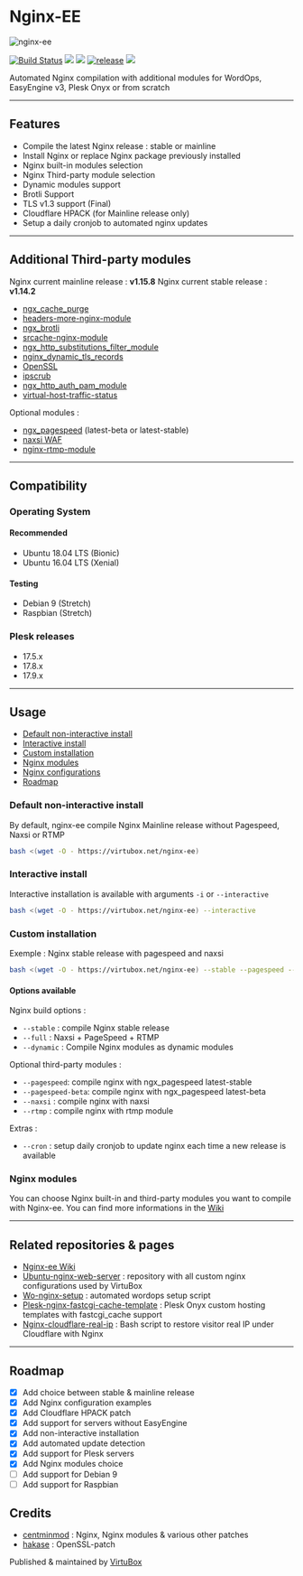 # Nginx-EE

![nginx-ee](https://raw.githubusercontent.com/VirtuBox/nginx-ee/master/nginx-ee.png)

[![Build Status](https://travis-ci.com/VirtuBox/nginx-ee.svg?branch=master)](https://travis-ci.com/VirtuBox/nginx-ee) [![](https://img.shields.io/github/license/VirtuBox/nginx-ee.svg)](https://github.com/VirtuBox/nginx-ee/blob/master/LICENSE) [![](https://img.shields.io/github/stars/VirtuBox/nginx-ee.svg)](https://github.com/VirtuBox/nginx-ee) [![release](https://img.shields.io/github/release/virtubox/nginx-ee.svg?style=flat)](https://github.com/VirtuBox/nginx-ee/releases) ![](https://img.shields.io/github/last-commit/virtubox/nginx-ee/master.svg?style=flat)

Automated Nginx compilation with additional modules for WordOps, EasyEngine v3, Plesk Onyx or from scratch

---

## Features

* Compile the latest Nginx release : stable or mainline
* Install Nginx or replace Nginx package previously installed
* Nginx built-in modules selection
* Nginx Third-party module selection
* Dynamic modules support
* Brotli Support
* TLS v1.3 support (Final)
* Cloudflare HPACK (for Mainline release only)
* Setup a daily cronjob to automated nginx updates

---

## Additional Third-party modules

Nginx current mainline release : **v1.15.8**
Nginx current stable release : **v1.14.2**

* [ngx_cache_purge](https://github.com/FRiCKLE/ngx_cache_purge)
* [headers-more-nginx-module](https://github.com/openresty/headers-more-nginx-module)
* [ngx_brotli](https://github.com/eustas/ngx_brotli)
* [srcache-nginx-module](https://github.com/openresty/srcache-nginx-module)
* [ngx_http_substitutions_filter_module](https://github.com/yaoweibin/ngx_http_substitutions_filter_module)
* [nginx_dynamic_tls_records](https://github.com/nginx-modules/ngx_http_tls_dyn_size)
* [OpenSSL](https://github.com/openssl/openssl)
* [ipscrub](http://www.ipscrub.org/)
* [ngx_http_auth_pam_module](https://github.com/sto/ngx_http_auth_pam_module)
* [virtual-host-traffic-status](https://github.com/vozlt/nginx-module-vts)

Optional modules :

* [ngx_pagespeed](https://github.com/apache/incubator-pagespeed-ngx) (latest-beta or latest-stable)
* [naxsi WAF](https://github.com/nbs-system/naxsi)
* [nginx-rtmp-module](https://github.com/arut/nginx-rtmp-module)

---

## Compatibility

### Operating System

#### Recommended

* Ubuntu 18.04 LTS (Bionic)
* Ubuntu 16.04 LTS (Xenial)

#### Testing

* Debian 9 (Stretch)
* Raspbian (Stretch)

### Plesk releases

* 17.5.x
* 17.8.x
* 17.9.x

---

## Usage

<!-- TOC -->
- [Default non-interactive install](#default-non-interactive-install)
- [Interactive install](#interactive-install)
- [Custom installation](#custom-installation)
- [Nginx modules](#nginx-modules)
- [Nginx configurations](#nginx-configurations)
- [Roadmap](#roadmap)

<!-- /TOC -->

### Default non-interactive install

By default, nginx-ee compile Nginx Mainline release without Pagespeed, Naxsi or RTMP

```bash
bash <(wget -O - https://virtubox.net/nginx-ee)
```

### Interactive install

Interactive installation is available with arguments `-i` or `--interactive`

```bash
bash <(wget -O - https://virtubox.net/nginx-ee) --interactive
```

### Custom installation

Exemple : Nginx stable release with pagespeed and naxsi

```bash
bash <(wget -O - https://virtubox.net/nginx-ee) --stable --pagespeed --naxsi
```

#### Options available

Nginx build options :

* `--stable` : compile Nginx stable release
* `--full` : Naxsi + PageSpeed + RTMP
* `--dynamic` : Compile Nginx modules as dynamic modules

Optional third-party modules :

* `--pagespeed`: compile nginx with ngx_pagespeed latest-stable
* `--pagespeed-beta`: compile nginx with ngx_pagespeed latest-beta
* `--naxsi` : compile nginx with naxsi
* `--rtmp` : compile nginx with rtmp module

Extras :

* `--cron` : setup daily cronjob to update nginx each time a new release is available

### Nginx modules

You can choose Nginx built-in and third-party modules you want to compile with Nginx-ee. You can find more informations in the [Wiki](https://github.com/VirtuBox/nginx-ee/wiki/Nginx-modules)

---

## Related repositories & pages

* [Nginx-ee Wiki](https://github.com/VirtuBox/nginx-ee/wiki)
* [Ubuntu-nginx-web-server](https://github.com/VirtuBox/ubuntu-nginx-web-server) : repository with all custom nginx configurations used by VirtuBox
* [Wo-nginx-setup](https://github.com/VirtuBox/wo-nginx-setup) : automated wordops setup script
* [Plesk-nginx-fastcgi-cache-template](https://github.com/VirtuBox/plesk-nginx-fascgi-cache-template) : Plesk Onyx custom hosting templates with fastcgi_cache support
* [Nginx-cloudflare-real-ip](https://github.com/VirtuBox/nginx-cloudflare-real-ip) : Bash script to restore visitor real IP under Cloudflare with Nginx

---

## Roadmap

* [x] Add choice between stable & mainline release
* [x] Add Nginx configuration examples
* [x] Add Cloudflare HPACK patch
* [x] Add support for servers without EasyEngine
* [x] Add non-interactive installation
* [x] Add automated update detection
* [x] Add support for Plesk servers
* [x] Add Nginx modules choice
* [ ] Add support for Debian 9
* [ ] Add support for Raspbian

## Credits

* [centminmod](https://github.com/centminmod/centminmod) : Nginx, Nginx modules & various other patches
* [hakase](https://github.com/hakasenyang/openssl-patch) : OpenSSL-patch

Published & maintained by <a href="https://virtubox.net" title="VirtuBox">VirtuBox</a>

